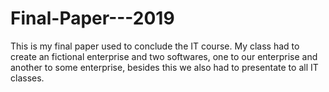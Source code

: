 # Final-Paper---2019
This is my final paper used to conclude the IT course. My class had to create an fictional enterprise and two softwares, one to our enterprise and another to some enterprise, besides this we also had to presentate to all IT classes.

